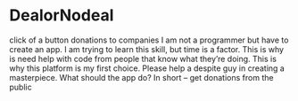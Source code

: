 # DealorNodeal
click of a button donations to companies
I am not a programmer but have to create an app. I am trying to learn this skill, but time is a factor. This is why is need help with code from people that know what they’re doing. This is why this platform is my first choice. Please help a despite guy in creating a masterpiece.
What should the app do?
In short – get donations from the public
